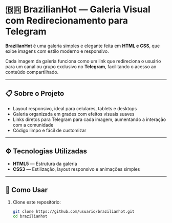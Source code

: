 # 🇧🇷 BrazilianHot — Galeria Visual com Redirecionamento para Telegram

**BrazilianHot** é uma galeria simples e elegante feita em **HTML e CSS**, que exibe imagens com estilo moderno e responsivo.  

Cada imagem da galeria funciona como um link que redireciona o usuário para um canal ou grupo exclusivo no **Telegram**, facilitando o acesso ao conteúdo compartilhado.

---

## 📋 Sobre o Projeto

- Layout responsivo, ideal para celulares, tablets e desktops  
- Galeria organizada em grades com efeitos visuais suaves  
- Links diretos para Telegram para cada imagem, aumentando a interação com a comunidade  
- Código limpo e fácil de customizar  

---

## ⚙️ Tecnologias Utilizadas

- **HTML5** — Estrutura da galeria  
- **CSS3** — Estilização, layout responsivo e animações simples  

---

## 🚀 Como Usar

1. Clone este repositório:
   ```bash
   git clone https://github.com/usuario/brazilianhot.git
   cd brazilianhot
